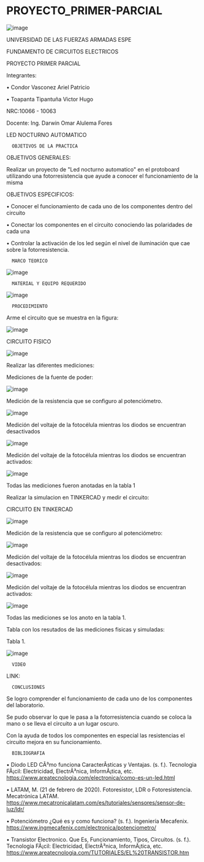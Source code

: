 # PROYECTO_PRIMER-PARCIAL

![image](https://user-images.githubusercontent.com/117923992/204061480-0e048155-59f0-4d7a-8847-2a4e1c3cb802.png)

UNIVERSIDAD DE LAS FUERZAS ARMADAS ESPE

 FUNDAMENTO DE CIRCUITOS ELECTRICOS

 PROYECTO PRIMER PARCIAL

 Integrantes:
 
 • Condor Vasconez Ariel Patricio

 • Toapanta Tipantuña Victor Hugo 

 NRC:10066 - 10063

 Docente: Ing. Darwin Omar Alulema Fores

LED NOCTURNO AUTOMATICO

      OBJETIVOS DE LA PRACTICA
   
OBJETIVOS GENERALES:

Realizar un proyecto de "Led nocturno automatico" en el protoboard utilizando una fotorresistencia que ayude a conocer el funcionamiento de la misma  

OBJETIVOS ESPECIFICOS:

•  Conocer el funcionamiento de cada uno de los componentes dentro del circuito 

•  Conectar los componentes en el circuito conociendo las polaridades de cada una 

•  Controlar la activación de los led según el nivel de iluminación que cae sobre la fotorresistencia.

      MARCO TEORICO

![image](https://user-images.githubusercontent.com/117923992/204107383-a23a9e05-658c-4563-82b7-3bc4d743cff0.png)

      MATERIAL Y EQUIPO REQUERIDO
      
![image](https://user-images.githubusercontent.com/117923992/204107055-1abda92a-c7b2-44cd-a30a-283d2d3c1f33.png)


      PROCEDIMIENTO
Arme el circuito que se muestra en la figura:

![image](https://user-images.githubusercontent.com/117923992/204065397-1fff1950-6b33-42c5-abe3-b94f6f5ad632.png)

CIRCUITO FISICO

![image](https://user-images.githubusercontent.com/117923992/204065652-3ca071f9-cc00-46f0-9504-0c92e5546df2.png)

Realizar las diferentes mediciones:

Mediciones de la fuente de poder:

![image](https://user-images.githubusercontent.com/117923992/204065764-df0c7db7-cf67-4e4e-8a41-23dbbf10086f.png)

Medición de la resistencia que se configuro al potenciómetro.

![image](https://user-images.githubusercontent.com/117923992/204065720-37157569-8b51-4006-aaa9-288ba26483d9.png)

Medición del voltaje de la fotocélula mientras los diodos se encuentran desactivados

![image](https://user-images.githubusercontent.com/117923992/204065732-89186857-ca2b-47ee-91ba-ce14b8b635fc.png)

Medición del voltaje de la fotocélula mientras los diodos se encuentran activados:

![image](https://user-images.githubusercontent.com/117923992/204065790-536c3b75-cb44-4a44-a4d3-2592168ef5ea.png)

Todas las mediciones fueron anotadas en la tabla 1

Realizar la simulacion en TINKERCAD y medir el circuito:

CIRCUITO EN TINKERCAD

![image](https://user-images.githubusercontent.com/117923992/204065855-fe41e0f6-2ea5-4775-896a-76f42931c704.png)

Medición de la resistencia que se configuro al potenciómetro:

![image](https://user-images.githubusercontent.com/117923992/204065872-e00afe7e-3864-47c3-85e1-070946d339ad.png)

Medición del voltaje de la fotocélula mientras los diodos se encuentran desactivados:

![image](https://user-images.githubusercontent.com/117923992/204065881-b4bc2038-4c73-4bc3-9460-06f2bf61c3c4.png)

Medición del voltaje de la fotocélula mientras los diodos se encuentran activados:

![image](https://user-images.githubusercontent.com/117923992/204065893-c76b7e43-b42e-4734-b57b-5b47e2521ec0.png)
 
Todas las mediciones se los anoto en la tabla 1.

Tabla con los resutados de las mediciones fisicas y simuladas: 

Tabla 1.

![image](https://user-images.githubusercontent.com/117923992/204065945-eaadb749-e88f-46b3-9490-c8835ba61f7f.png)


      VIDEO 

LINK: 

      CONCLUSIONES 

Se logro comprender el funcionamiento de cada uno de los componentes del laboratorio. 

Se pudo observar lo que le pasa a la fotorresistencia cuando se coloca la mano o se lleva el circuito a un lugar oscuro.

Con la ayuda de todos los componentes en especial las resistencias el circuito mejora en su funcionamiento.
 

      BIBLIOGRAFIA
      
•  Diodo LED CÃ³mo funciona CaracterÃ­sticas y Ventajas. (s. f.). Tecnologia FÃ¡cil: Electricidad, ElectrÃ³nica, InformÃ¡tica, etc. https://www.areatecnologia.com/electronica/como-es-un-led.html

•  LATAM, M. (21 de febrero de 2020). Fotoresistor, LDR o Fotoresistencia. Mecatrónica LATAM. https://www.mecatronicalatam.com/es/tutoriales/sensores/sensor-de-luz/ldr/

•  Potenciómetro ¿Qué es y como funciona? (s. f.). Ingeniería Mecafenix. https://www.ingmecafenix.com/electronica/potenciometro/

•  Transistor Electronico. Que Es, Funcionamiento, Tipos, Circuitos. (s. f.). Tecnologia FÃ¡cil: Electricidad, ElectrÃ³nica, InformÃ¡tica, etc. https://www.areatecnologia.com/TUTORIALES/EL%20TRANSISTOR.htm
